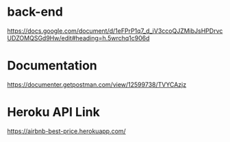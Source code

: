 # back-end

https://docs.google.com/document/d/1eFPrP1q7_d_iV3ccoQJZMibJsHPDrvcUDZOMQSGd9Hw/edit#heading=h.5wrchq1c906d

# Documentation

https://documenter.getpostman.com/view/12599738/TVYCAzjz

# Heroku API Link

https://airbnb-best-price.herokuapp.com/
